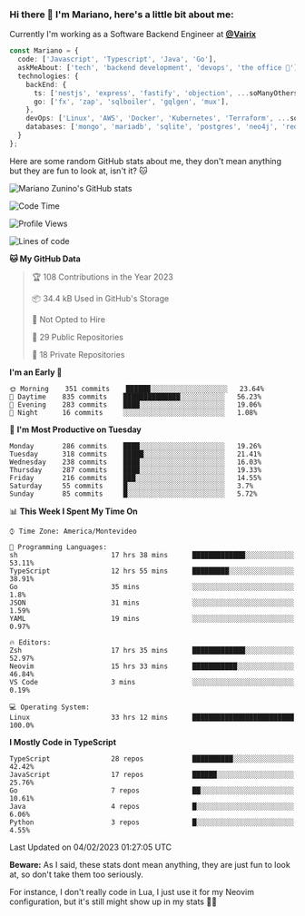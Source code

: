 ### Hi there 👋 I'm Mariano, here's a little bit about me:

Currently I'm working as a Software Backend Engineer at [**@Vairix**](https://vairix.com)

```ts
const Mariano = {
  code: ['Javascript', 'Typescript', 'Java', 'Go'],
  askMeAbout: ['tech', 'backend development', 'devops', 'the office 💼'],
  technologies: {
    backEnd: {
      ts: ['nestjs', 'express', 'fastify', 'objection', ...soManyOthersFrameworks],
      go: ['fx', 'zap', 'sqlboiler', 'gqlgen', 'mux'],
    },
    devOps: ['Linux', 'AWS', 'Docker', 'Kubernetes', 'Terraform', ...soManyOthersTools],
    databases: ['mongo', 'mariadb', 'sqlite', 'postgres', 'neo4j', 'redis'],
  }
};
```

Here are some random GitHub stats about me, they don't mean anything but they are fun to look at, isn't it? 🐱

![Mariano Zunino's GitHub stats](https://github-readme-stats.vercel.app/api?username=marianozunino&count_private=true&show_icons=true&theme=radical)

<!--START_SECTION:waka-->
![Code Time](http://img.shields.io/badge/Code%20Time-502%20hrs%2053%20mins-blue)

![Profile Views](http://img.shields.io/badge/Profile%20Views-0-blue)

![Lines of code](https://img.shields.io/badge/From%20Hello%20World%20I%27ve%20Written-440%20Thousand%20lines%20of%20code-blue)

**🐱 My GitHub Data** 

> 🏆 108 Contributions in the Year 2023
 > 
> 📦 34.4 kB Used in GitHub's Storage 
 > 
> 🚫 Not Opted to Hire
 > 
> 📜 29 Public Repositories 
 > 
> 🔑 18 Private Repositories  
 > 
**I'm an Early 🐤** 

```text
🌞 Morning    351 commits    ██████░░░░░░░░░░░░░░░░░░░   23.64% 
🌆 Daytime    835 commits    ██████████████░░░░░░░░░░░   56.23% 
🌃 Evening    283 commits    ████░░░░░░░░░░░░░░░░░░░░░   19.06% 
🌙 Night      16 commits     ░░░░░░░░░░░░░░░░░░░░░░░░░   1.08%

```
📅 **I'm Most Productive on Tuesday** 

```text
Monday       286 commits    ████░░░░░░░░░░░░░░░░░░░░░   19.26% 
Tuesday      318 commits    █████░░░░░░░░░░░░░░░░░░░░   21.41% 
Wednesday    238 commits    ████░░░░░░░░░░░░░░░░░░░░░   16.03% 
Thursday     287 commits    ████░░░░░░░░░░░░░░░░░░░░░   19.33% 
Friday       216 commits    ███░░░░░░░░░░░░░░░░░░░░░░   14.55% 
Saturday     55 commits     █░░░░░░░░░░░░░░░░░░░░░░░░   3.7% 
Sunday       85 commits     █░░░░░░░░░░░░░░░░░░░░░░░░   5.72%

```


📊 **This Week I Spent My Time On** 

```text
⌚︎ Time Zone: America/Montevideo

💬 Programming Languages: 
sh                       17 hrs 38 mins      █████████████░░░░░░░░░░░░   53.11% 
TypeScript               12 hrs 55 mins      █████████░░░░░░░░░░░░░░░░   38.91% 
Go                       35 mins             ░░░░░░░░░░░░░░░░░░░░░░░░░   1.8% 
JSON                     31 mins             ░░░░░░░░░░░░░░░░░░░░░░░░░   1.59% 
YAML                     19 mins             ░░░░░░░░░░░░░░░░░░░░░░░░░   0.97%

🔥 Editors: 
Zsh                      17 hrs 35 mins      █████████████░░░░░░░░░░░░   52.97% 
Neovim                   15 hrs 33 mins      ███████████░░░░░░░░░░░░░░   46.84% 
VS Code                  3 mins              ░░░░░░░░░░░░░░░░░░░░░░░░░   0.19%

💻 Operating System: 
Linux                    33 hrs 12 mins      █████████████████████████   100.0%

```

**I Mostly Code in TypeScript** 

```text
TypeScript               28 repos            ██████████░░░░░░░░░░░░░░░   42.42% 
JavaScript               17 repos            ██████░░░░░░░░░░░░░░░░░░░   25.76% 
Go                       7 repos             ██░░░░░░░░░░░░░░░░░░░░░░░   10.61% 
Java                     4 repos             █░░░░░░░░░░░░░░░░░░░░░░░░   6.06% 
Python                   3 repos             █░░░░░░░░░░░░░░░░░░░░░░░░   4.55%

```



 Last Updated on 04/02/2023 01:27:05 UTC
<!--END_SECTION:waka-->

**Beware:** As I said, these stats dont mean anything, they are just fun to look at, so don't take them too seriously.

For instance, I don't really code in Lua, I just use it for my Neovim configuration, but it's still might show up in my stats 🤷‍♂️
